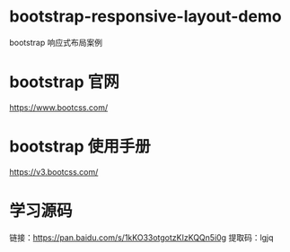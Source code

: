 # bootstrap-responsive-layout-demo
bootstrap 响应式布局案例

# bootstrap 官网
https://www.bootcss.com/

# bootstrap 使用手册
https://v3.bootcss.com/

# 学习源码
链接：https://pan.baidu.com/s/1kKO33otgotzKIzKQQn5i0g 
提取码：lgjq 
